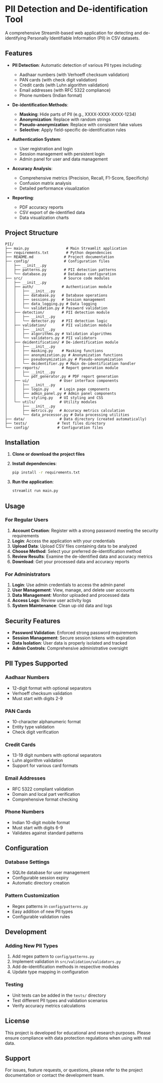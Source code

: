 # PII Detection and De-identification Tool

A comprehensive Streamlit-based web application for detecting and de-identifying Personally Identifiable Information (PII) in CSV datasets.

## Features

- **PII Detection**: Automatic detection of various PII types including:
  - Aadhaar numbers (with Verhoeff checksum validation)
  - PAN cards (with check digit validation)
  - Credit cards (with Luhn algorithm validation)
  - Email addresses (with RFC 5322 compliance)
  - Phone numbers (Indian format)

- **De-identification Methods**:
  - **Masking**: Hide parts of PII (e.g., XXXX-XXXX-XXXX-1234)
  - **Anonymization**: Replace with random strings
  - **Pseudo-anonymization**: Replace with consistent fake values
  - **Selective**: Apply field-specific de-identification rules

- **Authentication System**:
  - User registration and login
  - Session management with persistent login
  - Admin panel for user and data management

- **Accuracy Analysis**:
  - Comprehensive metrics (Precision, Recall, F1-Score, Specificity)
  - Confusion matrix analysis
  - Detailed performance visualization

- **Reporting**:
  - PDF accuracy reports
  - CSV export of de-identified data
  - Data visualization charts

## Project Structure

```
PII/
├── main.py                 # Main Streamlit application
├── requirements.txt        # Python dependencies
├── README.md              # Project documentation
├── config/                # Configuration files
│   ├── __init__.py
│   ├── patterns.py        # PII detection patterns
│   └── database.py        # Database configuration
├── src/                   # Source code modules
│   ├── __init__.py
│   ├── auth/             # Authentication module
│   │   ├── __init__.py
│   │   ├── database.py   # Database operations
│   │   ├── sessions.py   # Session management
│   │   ├── data_logging.py # Data logging
│   │   └── validation.py # Password validation
│   ├── detection/        # PII detection module
│   │   ├── __init__.py
│   │   └── detector.py   # PII detection logic
│   ├── validation/       # PII validation module
│   │   ├── __init__.py
│   │   ├── algorithms.py # Validation algorithms
│   │   └── validators.py # PII validators
│   ├── deidentification/ # De-identification module
│   │   ├── __init__.py
│   │   ├── masking.py    # Masking functions
│   │   ├── anonymization.py # Anonymization functions
│   │   ├── pseudonymization.py # Pseudo-anonymization
│   │   └── deidentifier.py # Main de-identification handler
│   ├── reports/          # Report generation module
│   │   ├── __init__.py
│   │   └── pdf_generator.py # PDF report generation
│   ├── ui/              # User interface components
│   │   ├── __init__.py
│   │   ├── login.py     # Login page components
│   │   ├── admin_panel.py # Admin panel components
│   │   └── styling.py   # UI styling and CSS
│   └── utils/           # Utility modules
│       ├── __init__.py
│       ├── metrics.py   # Accuracy metrics calculation
│       └── data_processor.py # Data processing utilities
├── data/                # Data directory (created automatically)
├── tests/              # Test files directory
└── config/             # Configuration files
```

## Installation

1. **Clone or download the project files**

2. **Install dependencies**:
   ```bash
   pip install -r requirements.txt
   ```

3. **Run the application**:
   ```bash
   streamlit run main.py
   ```

## Usage

### For Regular Users

1. **Account Creation**: Register with a strong password meeting the security requirements
2. **Login**: Access the application with your credentials
3. **Upload Data**: Upload CSV files containing data to be analyzed
4. **Choose Method**: Select your preferred de-identification method
5. **Review Results**: Examine the de-identified data and accuracy metrics
6. **Download**: Get your processed data and accuracy reports

### For Administrators

1. **Login**: Use admin credentials to access the admin panel
2. **User Management**: View, manage, and delete user accounts
3. **Data Management**: Monitor uploaded and processed data
4. **Access Logs**: Review user activity logs
5. **System Maintenance**: Clean up old data and logs

## Security Features

- **Password Validation**: Enforced strong password requirements
- **Session Management**: Secure session tokens with expiration
- **Data Isolation**: User data is properly isolated and tracked
- **Admin Controls**: Comprehensive administrative oversight

## PII Types Supported

### Aadhaar Numbers
- 12-digit format with optional separators
- Verhoeff checksum validation
- Must start with digits 2-9

### PAN Cards
- 10-character alphanumeric format
- Entity type validation
- Check digit verification

### Credit Cards
- 13-19 digit numbers with optional separators
- Luhn algorithm validation
- Support for various card formats

### Email Addresses
- RFC 5322 compliant validation
- Domain and local part verification
- Comprehensive format checking

### Phone Numbers
- Indian 10-digit mobile format
- Must start with digits 6-9
- Validates against standard patterns

## Configuration

### Database Settings
- SQLite database for user management
- Configurable session expiry
- Automatic directory creation

### Pattern Customization
- Regex patterns in `config/patterns.py`
- Easy addition of new PII types
- Configurable validation rules

## Development

### Adding New PII Types

1. Add regex pattern to `config/patterns.py`
2. Implement validation in `src/validation/validators.py`
3. Add de-identification methods in respective modules
4. Update type mapping in configuration

### Testing

- Unit tests can be added in the `tests/` directory
- Test different PII types and validation scenarios
- Verify accuracy metrics calculations

## License

This project is developed for educational and research purposes. Please ensure compliance with data protection regulations when using with real data.

## Support

For issues, feature requests, or questions, please refer to the project documentation or contact the development team.
